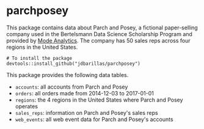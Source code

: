 # parchposey

This package contains data about Parch and Posey, a fictional paper-selling company used in the Bertelsmann Data Science Scholarship Program and provided by [Mode Analytics](https://modeanalytics.com/). The company has 
50 sales reps across four regions in the United States.

```
# To install the package
devtools::install_github("jdbarillas/parchposey")
```

This package provides the following data tables.

* `accounts`: all accounts from Parch and Posey
* `orders`: all orders made from 2014-12-03 to 2017-01-01
* `regions`: the 4 regions in the United States where Parch and Posey operates
* `sales_reps`: information on Parch and Posey's sales reps
* `web_events`: all web event data for Parch and Posey's accounts
